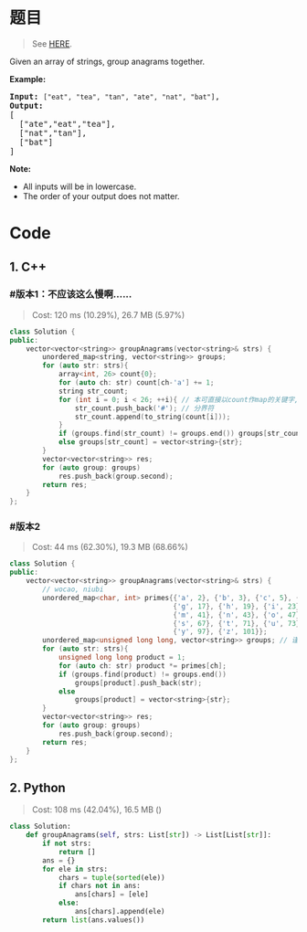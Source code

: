 # 题目

> See [HERE](https://leetcode.com/problems/group-anagrams/).

<div><p>Given an array of strings, group anagrams together.</p>

<p><strong>Example:</strong></p>

<pre><strong>Input:</strong> <code>["eat", "tea", "tan", "ate", "nat", "bat"]</code>,
<strong>Output:</strong>
[
  ["ate","eat","tea"],
  ["nat","tan"],
  ["bat"]
]</pre>

<p><strong>Note:</strong></p>

<ul>
	<li>All inputs will be in lowercase.</li>
	<li>The order of your output does not&nbsp;matter.</li>
</ul>
</div>

# Code

## 1. C++

### #版本1：不应该这么慢啊......

> Cost: 120 ms (10.29%), 26.7 MB (5.97%)

```cpp
class Solution {
public:
    vector<vector<string>> groupAnagrams(vector<string>& strs) {
        unordered_map<string, vector<string>> groups;
        for (auto str: strs){
            array<int, 26> count{0};
            for (auto ch: str) count[ch-'a'] += 1;
            string str_count;
            for (int i = 0; i < 26; ++i){ // 本可直接以count作map的关键字, 然array无法成为key, 故有此步
                str_count.push_back('#'); // 分界符
                str_count.append(to_string(count[i]));
            }
            if (groups.find(str_count) != groups.end()) groups[str_count].push_back(str);
            else groups[str_count] = vector<string>{str};
        }
        vector<vector<string>> res;
        for (auto group: groups)
            res.push_back(group.second);
        return res;
    }
};
```

### #版本2

> Cost: 44 ms (62.30%), 19.3 MB (68.66%)

```cpp
class Solution {
public:
    vector<vector<string>> groupAnagrams(vector<string>& strs) {
        // wocao, niubi
        unordered_map<char, int> primes{{'a', 2}, {'b', 3}, {'c', 5}, {'d', 7}, {'e', 11}, {'f', 13},
                                        {'g', 17}, {'h', 19}, {'i', 23}, {'j', 29}, {'k', 31}, {'l', 37},
                                        {'m', 41}, {'n', 43}, {'o', 47}, {'p', 53}, {'q', 59}, {'r', 61}, 
                                        {'s', 67}, {'t', 71}, {'u', 73}, {'v', 79}, {'w', 83}, {'x', 89}, 
                                        {'y', 97}, {'z', 101}};
        unordered_map<unsigned long long, vector<string>> groups; // 谨防溢出而用了unsigned long long
        for (auto str: strs){
            unsigned long long product = 1;
            for (auto ch: str) product *= primes[ch];
            if (groups.find(product) != groups.end())
                groups[product].push_back(str);
            else
                groups[product] = vector<string>{str};
        }
        vector<vector<string>> res;
        for (auto group: groups)
            res.push_back(group.second);
        return res;
    }
};
```

## 2. Python

> Cost: 108 ms (42.04%), 16.5 MB ()

```python
class Solution:
    def groupAnagrams(self, strs: List[str]) -> List[List[str]]:
        if not strs:
            return []
        ans = {}
        for ele in strs:
            chars = tuple(sorted(ele))
            if chars not in ans:
                ans[chars] = [ele]
            else:
                ans[chars].append(ele)
        return list(ans.values())
```
